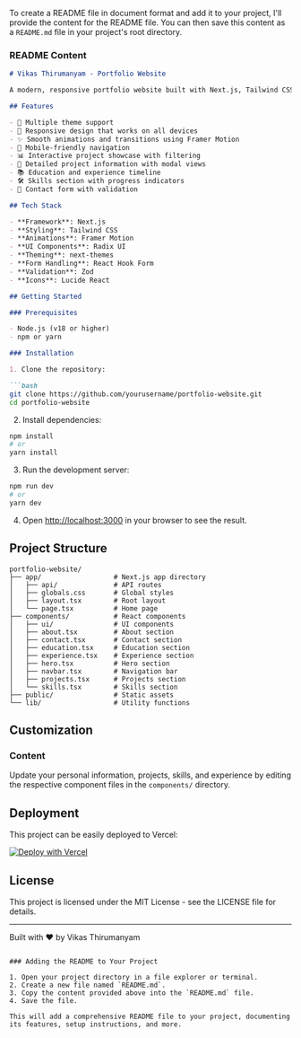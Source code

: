 To create a README file in document format and add it to your project, I'll provide the content for the README file. You can then save this content as a `README.md` file in your project's root directory.

### README Content

```markdown:c:\Users\vikas\Downloads\PROJECTS\portfolio-website\README.md
# Vikas Thirumanyam - Portfolio Website

A modern, responsive portfolio website built with Next.js, Tailwind CSS, and Framer Motion to showcase my skills, projects, and experience as an AI/ML specialist.

## Features

- 🌙 Multiple theme support
- 🎨 Responsive design that works on all devices
- ✨ Smooth animations and transitions using Framer Motion
- 📱 Mobile-friendly navigation
- 📊 Interactive project showcase with filtering
- 📝 Detailed project information with modal views
- 📚 Education and experience timeline
- 🛠️ Skills section with progress indicators
- 📧 Contact form with validation

## Tech Stack

- **Framework**: Next.js
- **Styling**: Tailwind CSS
- **Animations**: Framer Motion
- **UI Components**: Radix UI
- **Theming**: next-themes
- **Form Handling**: React Hook Form
- **Validation**: Zod
- **Icons**: Lucide React

## Getting Started

### Prerequisites

- Node.js (v18 or higher)
- npm or yarn

### Installation

1. Clone the repository:

```bash
git clone https://github.com/yourusername/portfolio-website.git
cd portfolio-website
```

2. Install dependencies:

```bash
npm install
# or
yarn install
```

3. Run the development server:

```bash
npm run dev
# or
yarn dev
```

4. Open [http://localhost:3000](http://localhost:3000) in your browser to see the result.

## Project Structure

```
portfolio-website/
├── app/                  # Next.js app directory
│   ├── api/              # API routes
│   ├── globals.css       # Global styles
│   ├── layout.tsx        # Root layout
│   └── page.tsx          # Home page
├── components/           # React components
│   ├── ui/               # UI components
│   ├── about.tsx         # About section
│   ├── contact.tsx       # Contact section
│   ├── education.tsx     # Education section
│   ├── experience.tsx    # Experience section
│   ├── hero.tsx          # Hero section
│   ├── navbar.tsx        # Navigation bar
│   ├── projects.tsx      # Projects section
│   └── skills.tsx        # Skills section
├── public/               # Static assets
└── lib/                  # Utility functions
```

## Customization

### Content

Update your personal information, projects, skills, and experience by editing the respective component files in the `components/` directory.

## Deployment

This project can be easily deployed to Vercel:

[![Deploy with Vercel](https://vercel.com/button)](https://vercel.com/new/clone?repository-url=https%3A%2F%2Fgithub.com%2Fyourusername%2Fportfolio-website)

## License

This project is licensed under the MIT License - see the LICENSE file for details.

---

Built with ❤️ by Vikas Thirumanyam
```

### Adding the README to Your Project

1. Open your project directory in a file explorer or terminal.
2. Create a new file named `README.md`.
3. Copy the content provided above into the `README.md` file.
4. Save the file.

This will add a comprehensive README file to your project, documenting its features, setup instructions, and more.
